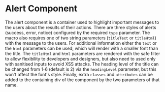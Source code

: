 # Alert Component

The alert component is a container used to highlight important messages to the users about the results of their actions. There are three styles of alerts (success, error, notice) configured by the required `type` parameter. The macro also requires one of two string parameters (`titleText` or `titleHtml`) with the message to the users. For additional information either the `text` or the `html` parameters can be used, which will render with a smaller font than the title. The `titleHtml` and `html` parameters are rendered with the safe filter to allow flexibility to developers and designers, but also need to used only with sanitised inputs to avoid XSS attacks. The heading level of the title can be changed from 1-6 (default is 2) via the `headingLevel` parameter, but this won't affect the font's style. Finally, extra `classes` and `attributes` can be added to the containing div of the component by the two parameters of that name.
